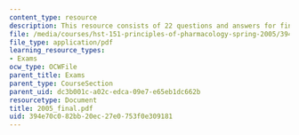 ```yaml
---
content_type: resource
description: This resource consists of 22 questions and answers for final exam.
file: /media/courses/hst-151-principles-of-pharmacology-spring-2005/394e70c082bb20ec27e0753f0e309181_2005_final.pdf
file_type: application/pdf
learning_resource_types:
- Exams
ocw_type: OCWFile
parent_title: Exams
parent_type: CourseSection
parent_uid: dc3b001c-a02c-edca-09e7-e65eb1dc662b
resourcetype: Document
title: 2005_final.pdf
uid: 394e70c0-82bb-20ec-27e0-753f0e309181
---
```

